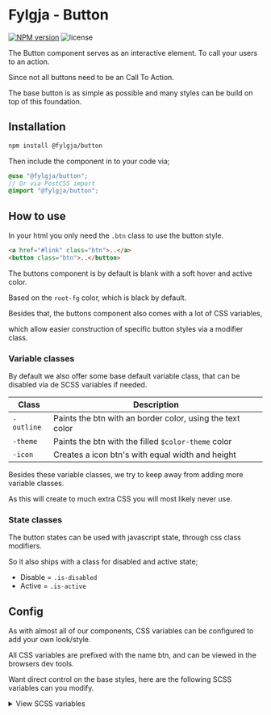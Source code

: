 # Fylgja - Button

[![NPM version](https://img.shields.io/npm/v/@fylgja/button)](https://www.npmjs.org/package/@fylgja/button)
![license](https://img.shields.io/github/license/fylgja/fylgja)

The Button component serves as an interactive element.
To call your users to an action.

Since not all buttons need to be an Call To Action.

The base button is as simple as possible
and many styles can be build on top of this foundation.

## Installation

```bash
npm install @fylgja/button
```

Then include the component in to your code via;

```scss
@use "@fylgja/button";
// Or via PostCSS import
@import "@fylgja/button";
```

## How to use

In your html you only need the `.btn` class to use the button style.

```html
<a href="#link" class="btn">..</a>
<button class="btn">..</button>
```

The buttons component is by default is blank with a soft hover and active color.

Based on the `root-fg` color, which is black by default.

Besides that, the buttons component also comes with a lot of CSS variables,

which allow easier construction of specific button styles via a modifier class.

### Variable classes

By default we also offer some base default variable class, that can be disabled via de SCSS variables if needed.

| Class      | Description                                               |
| ---------- | --------------------------------------------------------- |
| `-outline` | Paints the btn with an border color, using the text color |
| `-theme`   | Paints the btn with the filled `$color-theme` color       |
| `-icon`    | Creates a icon btn's with equal width and height          |

Besides these variable classes, we try to keep away from adding more variable classes.

As this will create to much extra CSS you will most likely never use.

### State classes

The button states can be used with javascript state, through css class modifiers.

So it also ships with a class for disabled and active state;

- Disable = `.is-disabled`
- Active = `.is-active`

## Config

As with almost all of our components, CSS variables can be configured to add your own look/style.

All CSS variables are prefixed with the name btn,
and can be viewed in the browsers dev tools.

Want direct control on the base styles, here are the following SCSS variables can you modify.

<details class="faq-panel"><summary>View SCSS variables</summary>

```scss
$enable-btn-theme: true !default;
$enable-btn-outline: true !default;
$enable-btn-icon: true !default;

$btn-icon-size: 2.125em !default;

$btn-padding: 0.375rem 0.8rem !default;
$btn-border-size: 1px !default;
$btn-border-style: solid !default;
$btn-radius: 4px !default;
$btn-font-size: inherit !default;
$btn-line-height: inherit !default;
$btn-font-weight: 500 !default;
$btn-transition: 0.2s linear;
$btn-transition-property: (
    color,
    background-color,
    border-color,
    box-shadow
) !default;

$btn-stroke: transparent !default;
$btn-bg: transparent !default;
$btn-color: inherit !default;

$btn-focus-stroke: transparent !default;
$btn-focus-bg: color.change($root-fg, $alpha: 0.05) !default;
$btn-focus-color: inherit !default;

$btn-active-stroke: transparent !default;
$btn-active-bg: color.change($root-fg, $alpha: 0.2) !default;
$btn-active-color: inherit !default;

$btn-disabled-opacity: 0.7 !default;
```

</details>
